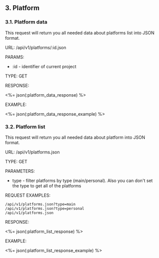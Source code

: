 ## 3. Platform

### 3.1. Platform data

This request will return you all needed data about platforms list into JSON format.

URL: /api/v1/platforms/:id.json

PARAMS:

* :id - identifier of current project

TYPE: GET

RESPONSE:

<%= json(:platform_data_response) %>

EXAMPLE:

<%= json(:platform_data_response_example) %>

### 3.2. Platform list

This request will return you all needed data about platform into JSON format.

URL: /api/v1/platforms.json

TYPE: GET

PARAMETERS:

* type - filter platforms by type (main/personal). Also you can don't set the type to get all of the platforms

REQUEST EXAMPLES:

    /api/v1/platforms.json?type=main
    /api/v1/platforms.json?type=personal
    /api/v1/platforms.json

RESPONSE:

<%= json(:platform_list_response) %>


EXAMPLE:

<%= json(:platform_list_response_example) %>

